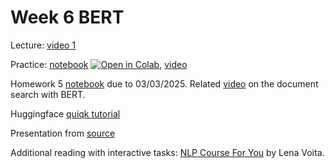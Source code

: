 # Week 6 BERT

Lecture: [video 1](https://youtu.be/ZW4ZNPskBnQ)

Practice: [notebook](https://github.com/anton-selitskiy/RIT_LLM/blob/main/Week06_bert/practice06.ipynb) [![Open in Colab](https://colab.research.google.com/assets/colab-badge.svg)](https://github.com/anton-selitskiy/RIT_LLM/blob/main/Week06_bert/practice06.ipynb), [video](https://youtu.be/o664DzR1zWY)

Homework 5 [notebook](./homework_05.ipynb) due to 03/03/2025. Related [video](https://youtu.be/_eSGWNqKeeY?si=IyrqfQGQiZkrzbB1&t=1846) on the document search with BERT. 

Huggingface [quiqk tutorial](https://huggingface.co/docs/transformers/quicktour)

Presentation from [source](https://github.com/yandexdataschool/nlp_course/tree/2024/week05_transfer) 

Additional reading with interactive tasks: [NLP Course For You](https://lena-voita.github.io/nlp_course.html) by Lena Voita.

